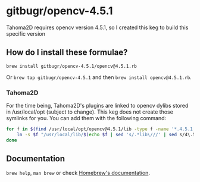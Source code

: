 # gitbugr/opencv-4.5.1

Tahoma2D requires opencv version 4.5.1, so I created this keg to build this specific version

## How do I install these formulae?

`brew install gitbugr/opencv-4.5.1/opencv@4.5.1.rb`

Or `brew tap gitbugr/opencv-4.5.1` and then `brew install opencv@4.5.1.rb`.

### Tahoma2D

For the time being, Tahoma2D's plugins are linked to opencv dylibs stored in /usr/local/opt (subject to change). This keg does not create those symlinks for you. You can add them with the following command:
```sh
for f in $(find /usr/local/opt/opencv@4.5.1/lib -type f -name '*.4.5.1.dylib'); do
    ln -s $f "/usr/local/lib/$(echo $f | sed 's/.*lib\///' | sed s/4\.5\.1/4\.5/)"
done
```

## Documentation

`brew help`, `man brew` or check [Homebrew's documentation](https://docs.brew.sh).
